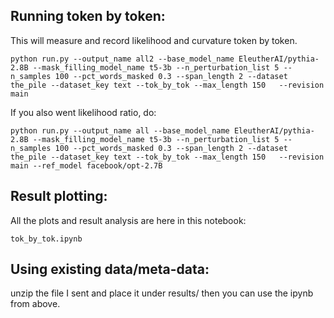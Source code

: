 ## Running token by token:

This will measure and record likelihood and curvature token by token.

```
python run.py --output_name all2 --base_model_name EleutherAI/pythia-2.8B --mask_filling_model_name t5-3b --n_perturbation_list 5 --n_samples 100 --pct_words_masked 0.3 --span_length 2 --dataset the_pile --dataset_key text --tok_by_tok --max_length 150   --revision main
```

If you also went likelihood ratio, do:

```
python run.py --output_name all --base_model_name EleutherAI/pythia-2.8B --mask_filling_model_name t5-3b --n_perturbation_list 5 --n_samples 100 --pct_words_masked 0.3 --span_length 2 --dataset the_pile --dataset_key text --tok_by_tok --max_length 150   --revision main --ref_model facebook/opt-2.7B
```


## Result plotting:

All the plots and result analysis are here in this notebook:

```
tok_by_tok.ipynb
```

## Using existing data/meta-data:

unzip the file I sent and place it under results/
then you can use the ipynb from above. 